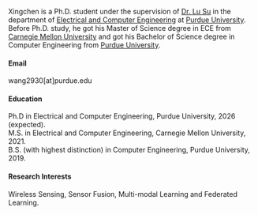 


Xingchen is a Ph.D. student under the supervision of [Dr. Lu Su](https://engineering.purdue.edu/~lusu/) in the department of [Electrical and Computer Engineering](https://engineering.purdue.edu/ECE) at [Purdue University](https://www.purdue.edu/). Before Ph.D. study, he got his Master of Science degree in ECE from [Carnegie Mellon University](https://www.cmu.edu/) and got his Bachelor of Science degree in Computer Engineering from [Purdue University](https://www.purdue.edu/).

#### Email
wang2930[at]purdue.edu

#### Education

Ph.D in Electrical and Computer Engineering, Purdue University, 2026 (expected). \
M.S. in Electrical and Computer Engineering, Carnegie Mellon University, 2021. \
B.S. (with highest distinction) in Computer Engineering, Purdue University, 2019. 

#### Research Interests
Wireless Sensing, Sensor Fusion, Multi-modal Learning and Federated Learning.

